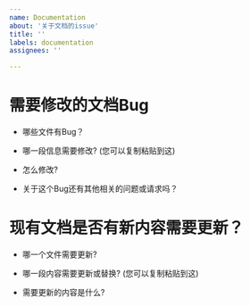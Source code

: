 ```yaml
---
name: Documentation
about: '关于文档的issue'
title: ''
labels: documentation
assignees: ''

---
```


# 需要修改的文档Bug

- 哪些文件有Bug？

- 哪一段信息需要修改? (您可以复制粘贴到这)

- 怎么修改?

- 关于这个Bug还有其他相关的问题或请求吗？

# 现有文档是否有新内容需要更新？

- 哪一个文件需要更新?

- 哪一段内容需要更新或替换? (您可以复制粘贴到这)

- 需要更新的内容是什么?